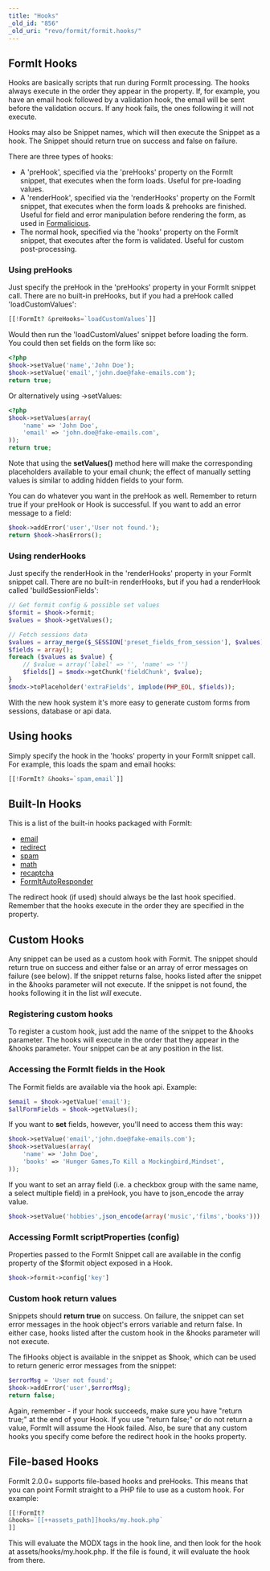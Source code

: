 ```yaml
---
title: "Hooks"
_old_id: "856"
_old_uri: "revo/formit/formit.hooks/"
---
```


## FormIt Hooks

Hooks are basically scripts that run during FormIt processing. The hooks always execute in the order they appear in the property. If, for example, you have an email hook followed by a validation hook, the email will be sent before the validation occurs. If any hook fails, the ones following it will not execute.

Hooks may also be Snippet names, which will then execute the Snippet as a hook. The Snippet should return true on success and false on failure.

There are three types of hooks:

- A 'preHook', specified via the 'preHooks' property on the FormIt snippet, that executes when the form loads. Useful for pre-loading values.
- A 'renderHook', specified via the 'renderHooks' property on the FormIt snippet, that executes when the form loads & prehooks are finished. Useful for field and error manipulation before rendering the form, as used in [Formalicious](https://www.modmore.com/formalicious/).
- The normal hook, specified via the 'hooks' property on the FormIt snippet, that executes after the form is validated. Useful for custom post-processing.

### Using preHooks

Just specify the preHook in the 'preHooks' property in your FormIt snippet call. There are no built-in preHooks, but if you had a preHook called 'loadCustomValues':

``` php
[[!FormIt? &preHooks=`loadCustomValues`]]
```

Would then run the 'loadCustomValues' snippet before loading the form. You could then set fields on the form like so:

``` php
<?php
$hook->setValue('name','John Doe');
$hook->setValue('email','john.doe@fake-emails.com');
return true;
```

Or alternatively using ->setValues:

``` php
<?php
$hook->setValues(array(
    'name' => 'John Doe',
    'email' => 'john.doe@fake-emails.com',
));
return true;
```

Note that using the **setValues()** method here will make the corresponding placeholders available to your email chunk; the effect of manually setting values is similar to adding hidden fields to your form.

You can do whatever you want in the preHook as well. Remember to return true if your preHook or Hook is successful. If you want to add an error message to a field:

``` php
$hook->addError('user','User not found.');
return $hook->hasErrors();
```

### Using renderHooks

Just specify the renderHook in the 'renderHooks' property in your FormIt snippet call. There are no built-in renderHooks, but if you had a renderHook called 'buildSessionFields':

``` php
// Get formit config & possible set values
$formit = $hook->formit;
$values = $hook->getValues();

// Fetch sessions data
$values = array_merge($_SESSION['preset_fields_from_session'], $values);
$fields = array();
foreach ($values as $value) {
    // $value = array('label' => '', 'name' => '')
    $fields[] = $modx->getChunk('fieldChunk', $value);
}
$modx->toPlaceholder('extraFields', implode(PHP_EOL, $fields));
```

With the new hook system it's more easy to generate custom forms from sessions, database or api data.

## Using hooks

Simply specify the hook in the 'hooks' property in your FormIt snippet call. For example, this loads the spam and email hooks:

``` php
[[!FormIt? &hooks=`spam,email`]]
```

## Built-In Hooks

This is a list of the built-in hooks packaged with FormIt:

- [email](extras/formit/formit.hooks/email "FormIt.Hooks.email")
- [redirect](extras/formit/formit.hooks/redirect "FormIt.Hooks.redirect")
- [spam](extras/formit/formit.hooks/spam "FormIt.Hooks.spam")
- [math](extras/formit/formit.hooks/math "FormIt.Hooks.math")
- [recaptcha](extras/formit/formit.hooks/recaptcha "FormIt.Hooks.recaptcha")
- [FormItAutoResponder](extras/formit/formit.hooks/formitautoresponder "FormIt.Hooks.FormItAutoResponder")

The redirect hook (if used) should always be the last hook specified. Remember that the hooks execute in the order they are specified in the property.

## Custom Hooks

Any snippet can be used as a custom hook with Formit. The snippet should return true on success and either false or an array of error messages on failure (see below). If the snippet returns false, hooks listed after the snippet in the &hooks parameter will not execute. If the snippet is not found, the hooks following it in the list _will_ execute.

### Registering custom hooks

To register a custom hook, just add the name of the snippet to the &hooks parameter. The hooks will execute in the order that they appear in the &hooks parameter. Your snippet can be at any position in the list.

### Accessing the FormIt fields in the Hook

The Formit fields are available via the hook api. Example:

``` php
$email = $hook->getValue('email');
$allFormFields = $hook->getValues();
```

If you want to **set** fields, however, you'll need to access them this way:

``` php
$hook->setValue('email','john.doe@fake-emails.com');
$hook->setValues(array(
    'name' => 'John Doe',
    'books' => 'Hunger Games,To Kill a Mockingbird,Mindset',
));
```

If you want to set an array field (i.e. a checkbox group with the same name, a select multiple field) in a preHook, you have to json\_encode the array value.

``` php
$hook->setValue('hobbies',json_encode(array('music','films','books')));
```

### Accessing FormIt scriptProperties (config)

Properties passed to the FormIt Snippet call are available in the config property of the $formit object exposed in a Hook.

``` php
$hook->formit->config['key']
```

### Custom hook return values

Snippets should **return true** on success. On failure, the snippet can set error messages in the hook object's errors variable and return false. In either case, hooks listed after the custom hook in the &hooks parameter will not execute.

The fiHooks object is available in the snippet as $hook, which can be used to return generic error messages from the snippet:

``` php
$errorMsg = 'User not found';
$hook->addError('user',$errorMsg);
return false;
```

Again, remember - if your hook succeeds, make sure you have "return true;" at the end of your Hook. If you use "return false;" or do not return a value, FormIt will assume the Hook failed. Also, be sure that any custom hooks you specify come before the redirect hook in the hooks property.

## File-based Hooks

FormIt 2.0.0+ supports file-based hooks and preHooks. This means that you can point FormIt straight to a PHP file to use as a custom hook. For example:

``` php
[[!FormIt?
&hooks=`[[++assets_path]]hooks/my.hook.php`
]]
```

This will evaluate the MODX tags in the hook line, and then look for the hook at assets/hooks/my.hook.php. If the file is found, it will evaluate the hook from there.
